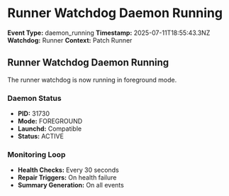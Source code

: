 # Runner Watchdog Daemon Running

**Event Type:** daemon_running
**Timestamp:** 2025-07-11T18:55:43.3NZ
**Watchdog:** Runner
**Context:** Patch Runner


## Runner Watchdog Daemon Running

The runner watchdog is now running in foreground mode.

### Daemon Status
- **PID:** 31730
- **Mode:** FOREGROUND
- **Launchd:** Compatible
- **Status:** ACTIVE

### Monitoring Loop
- **Health Checks:** Every 30 seconds
- **Repair Triggers:** On health failure
- **Summary Generation:** On all events


